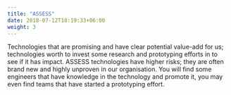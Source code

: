```yaml
---
title: "ASSESS"
date: 2018-07-12T18:19:33+06:00
weight: 3
---
```

Technologies that are promising and have clear potential value-add for us; technologies worth to invest some research and prototyping efforts in to see if it has impact. ASSESS technologies have higher risks; they are often brand new and highly unproven in our organisation. You will find some engineers that have knowledge in the technology and promote it, you may even find teams that have started a prototyping effort.
